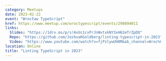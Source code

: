 ```yaml
---
category: Meetups
date: 2023-02-22
event: "Wrocław TypeScript"
href: https://www.meetup.com/wroctypescript/events/290894011
links:
  Slides: "https://1drv.ms/p/s!AvUc1cvPrJnWvtxkNY3xH62eTrZpDQ"
  Repo: "https://github.com/JoshuaKGoldberg/linting-typescript-in-2023"
  Video: "https://www.youtube.com/watch?v=fjPzlywUH0M&ab_channel=Wroc%C5%82awTypeScript"
location: Online
title: "Linting TypeScript in 2023"
---
```


